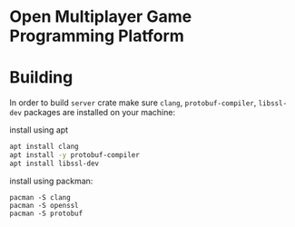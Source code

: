 # Open Multiplayer Game Programming Platform


# Building
In order to build `server` crate make sure `clang`, `protobuf-compiler`, `libssl-dev` packages are installed on your machine:

install using apt
```bash
apt install clang
apt install -y protobuf-compiler
apt install libssl-dev
```


install using packman:
```
pacman -S clang
pacman -S openssl
pacman -S protobuf
```
